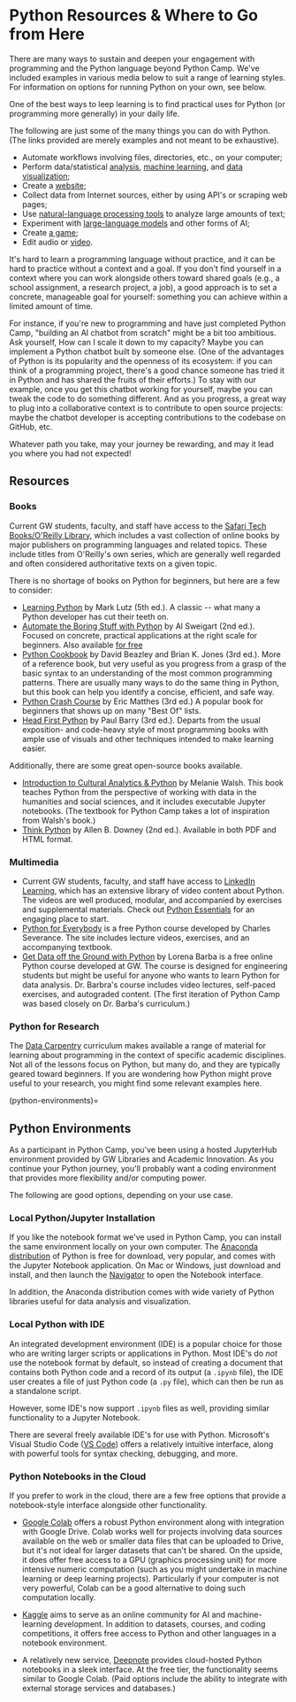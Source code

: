 # Python Resources & Where to Go from Here

There are many ways to sustain and deepen your engagement with programming and the Python language beyond Python Camp. We've included examples in various media below to suit a range of learning styles. For information on options for running Python on your own, see [](python-environments) below.

One of the best ways to leep learning is to find practical uses for Python (or programming more generally) in your daily life.

The following are just some of the many things you can do with Python. (The links provided are merely examples and not meant to be exhaustive).

- Automate workflows involving files, directories, etc., on your computer;
- Perform data/statistical [analysis](https://pandas.pydata.org/), [machine learning](https://scikit-learn.org/stable/), and [data visualization](https://matplotlib.org/);
- Create a [website](https://flask.palletsprojects.com/en/2.3.x/);
- Collect data from Internet sources, either by using API's or scraping web pages;
- Use [natural-language processing tools](https://spacy.io/) to analyze large amounts of text;
- Experiment with [large-language models](https://python.langchain.com/docs/get_started/introduction.html) and other forms of AI;
- Create [a game](https://www.pygame.org/wiki/about);
- Edit audio or [video](https://github.com/Zulko/moviepy).

It's hard to learn a programming language without practice, and it can be hard to practice without a context and a goal. If you don't find yourself in a context where you can work alongside others toward shared goals (e.g., a school assignment, a research project, a job), a good approach is to set a concrete, manageable goal for yourself: something you can achieve within a limited amount of time. 

For instance, if you're new to programming and have just completed Python Camp, "building an AI chatbot from scratch" might be a bit too ambitious. Ask yourself, How can I scale it down to my capacity? Maybe you can implement a Python chatbot built by someone else. (One of the advantages of Python is its popularity and the openness of its ecosystem: if you can think of a programming project, there's a good chance someone has tried it in Python and has shared the fruits of their efforts.) To stay with our example, once you get this chatbot working for yourself, maybe you can tweak the code to do something different. And as you progress, a great way to plug into a collaborative context is to contribute to open source projects: maybe the chatbot developer is accepting contributions to the codebase on GitHub, etc. 

Whatever path you take, may your journey be rewarding, and may it lead you where you had not expected! 

## Resources

### Books

Current GW students, faculty, and staff have access to the [Safari Tech Books/O'Reilly Library](https://go.oreilly.com/gwu-edu), which includes a vast collection of online books by major publishers on programming languages and related topics. These include titles from O'Reilly's own series, which are generally well regarded and often considered authoritative texts on a given topic.

There is no shortage of books on Python for beginners, but here are a few to consider:

- [Learning Python](https://learning.oreilly.com/library/view/learning-python-5th/9781449355722/) by Mark Lutz (5th ed.). A classic -- what many a Python developer has cut their teeth on.
- [Automate the Boring Stuff with Python](https://learning.oreilly.com/library/view/automate-the-boring/9781098122584/) by Al Sweigart (2nd ed.). Focused on concrete, practical applications at the right scale for beginners. Also available [for free](https://automatetheboringstuff.com/)
- [Python Cookbook](https://learning.oreilly.com/library/view/python-cookbook-3rd/9781449357337/) by David Beazley and Brian K. Jones (3rd ed.). More of a reference book, but very useful as you progress from a grasp of the basic syntax to an understanding of the most common programming patterns. There are usually many ways to do the same thing in Python, but this book can help you identify a concise, efficient, and safe way.
- [Python Crash Course](https://learning.oreilly.com/library/view/python-crash-course/9781098156664/) by Eric Matthes (3rd ed.) A popular book for beginners that shows up on many "Best Of" lists.
- [Head First Python](https://learning.oreilly.com/library/view/head-first-python/9781492051282/) by Paul Barry (3rd ed.). Departs from the usual exposition- and code-heavy style of most programming books with ample use of visuals and other techniques intended to make learning easier.

Additionally, there are some great open-source books available. 

- [Introduction to Cultural Analytics & Python](https://melaniewalsh.github.io/Intro-Cultural-Analytics/welcome.html) by Melanie Walsh. This book teaches Python from the perspective of working with data in the humanities and social sciences, and it includes executable Jupyter notebooks. (The textbook for Python Camp takes a lot of inspiration from Walsh's book.)
- [Think Python](https://greenteapress.com/wp/think-python-2e/) by Allen B. Downey (2nd ed.). Available in both PDF and HTML format. 


### Multimedia 

- Current GW students, faculty, and staff have access to [LinkedIn Learning](http://go.gwu.edu/linkedinlearning), which has an extensive library of video content about Python. The videos are well produced, modular, and accompanied by exercises and supplemental materials. Check out [Python Essentials](https://www.linkedin.com/learning/python-essential-training-18764650) for an engaging place to start.
- [Python for Everybody](https://www.py4e.com/) is a free Python course developed by Charles Severance. The site includes lecture videos, exercises, and an accompanying textbook.
- [Get Data off the Ground with Python](https://openedx.seas.gwu.edu/courses/course-v1:GW+EngComp1+2018/about) by Lorena Barba is a free online Python course developed at GW. The course is designed for engineering students but might be useful for anyone who wants to learn Python for data analysis. Dr. Barbra's course includes video lectures, self-paced exercises, and autograded content. (The first iteration of Python Camp was based closely on Dr. Barba's curriculum.)

### Python for Research

The [Data Carpentry](https://datacarpentry.org/lessons/) curriculum makes available a range of material for learning about programming in the context of specific academic disciplines. Not all of the lessons focus on Python, but many do, and they are typically geared toward beginners. If you are wondering how Python might prove useful to your research, you might find some relevant examples here.

(python-environments)=
## Python Environments

As a participant in Python Camp, you've been using a hosted JupyterHub environment provided by GW Libraries and Academic Innovation. As you continue your Python journey, you'll probably want a coding environment that provides more flexibility and/or computing power. 

The following are good options, depending on your use case.

### Local Python/Jupyter Installation

If you like the notebook format we've used in Python Camp, you can install the same environment locally on your own computer. The [Anaconda distribution](https://www.anaconda.com/) of Python is free for download, very popular, and comes with the Jupyter Notebook application. On Mac or Windows, just download and install, and then launch the [Navigator](https://docs.anaconda.com/free/navigator/) to open the Notebook interface. 

In addition, the Anaconda distribution comes with wide variety of Python libraries useful for data analysis and visualization. 

### Local Python with IDE

An integrated development environment (IDE) is a popular choice for those who are writing larger scripts or applications in Python. Most IDE's do _not_ use the notebook format by default, so instead of creating a document that contains both Python code and a record of its output (a `.ipynb` file), the IDE user creates a file of just Python code (a `.py` file), which can then be run as a standalone script. 

However, some IDE's now support `.ipynb` files as well, providing similar functionality to a Jupyter Notebook. 

There are several freely available IDE's for use with Python. Microsoft's Visual Studio Code ([VS Code](https://code.visualstudio.com/)) offers a relatively intuitive interface, along with powerful tools for syntax checking, debugging, and more.

### Python Notebooks in the Cloud

If you prefer to work in the cloud, there are a few free options that provide a notebook-style interface alongside other functionality.

- [Google Colab](https://colab.research.google.com/) offers a robust Python environment along with integration with Google Drive. Colab works well for projects involving data sources available on the web or smaller data files that can be uploaded to Drive, but it's not ideal for larger datasets that can't be shared. On the upside, it does offer free access to a GPU (graphics processing unit) for more intensive numeric computation (such as you might undertake in machine learning or deep learning projects). Particularly if your computer is not very powerful, Colab can be a good alternative to doing such computation locally.

- [Kaggle](https://www.kaggle.com) aims to serve as an online community for AI and machine-learning development. In addition to datasets, courses, and coding competitions, it offers free access to Python and other languages in a notebook environment. 

- A relatively new service, [Deepnote](https://deepnote.com) provides cloud-hosted Python notebooks in a sleek interface. At the free tier, the functionality seems similar to Google Colab. (Paid options include the ability to integrate with external storage services and databases.)